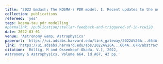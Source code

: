 ```yaml
---
title: "2022 &mdash; The KOSMA-τ PDR model. I. Recent updates to the numerical model of photo-dissociated regions"
collection: publications
refereed: 'yes'
tags: kosma-tau pdr modelling
#permalink: /publication/stellar-feedback-and-triggered-sf-in-rcw120
date: 2022-03-01
venue: 'Astronomy &amp; Astrophysics'
paperurl: 'https://ui.adsabs.harvard.edu/link_gateway/2022A%26A...664A..67R/PUB_PDF'
link: 'https://ui.adsabs.harvard.edu/abs/2022A%26A...664A..67R/abstract'
citation: 'Röllig, M and Ossenkopf-Okada, V.), 2022,  
Astronomy & Astrophysics, Volume 664, id.A67, 43 pp.'
---
```

